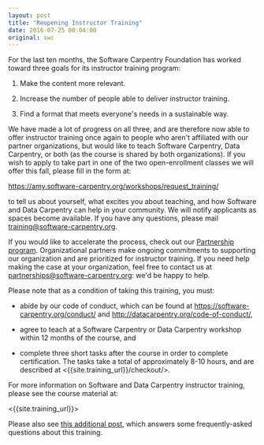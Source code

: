 ```yaml
---
layout: post
title: "Reopening Instructor Training"
date: 2016-07-25 00:04:00
original: swc
---
```


For the last ten months,
the Software Carpentry Foundation has worked toward three goals
for its instructor training program:

1.  Make the content more relevant.

2.  Increase the number of people able to deliver instructor training.

3.  Find a format that meets everyone's needs in a sustainable way.

We have made a lot of progress on all three,
and are therefore now able to offer instructor training once again
to people who aren't affiliated with our partner organizations,
but would like to teach Software Carpentry, Data Carpentry, or both
(as the course is shared by both organizations).
If you wish to apply to take part
in one of the two open-enrollment classes we will offer this fall,
please fill in the form at:

<https://amy.software-carpentry.org/workshops/request_training/>

to tell us about yourself,
what excites you about teaching,
and how Software and Data Carpentry can help in your community.
We will notify applicants as spaces become available.
If you have any questions,
please mail
[training@software-carpentry.org](mailto:training@software-carpentry.org).

If you would like to accelerate the process,
check out our [Partnership program]({{site.baseurl}}/scf/join/).
Organizational partners make ongoing commitments to supporting our organization
and are prioritized for instructor training.
If you need help making the case at your organization,
feel free to contact us at
[partnerships@software-carpentry.org](mailto:partnerships@software-carpentry.org):
we'd be happy to help.

Please note that as a condition of taking this training, you must:

*   abide by our code of conduct, which can be found at
    <https://software-carpentry.org/conduct/> and
    <http://datacarpentry.org/code-of-conduct/>,

*   agree to teach at a Software Carpentry or Data Carpentry workshop
    within 12 months of the course,
    and

*   complete three short tasks after the course in order to complete certification.
    The tasks take a total of approximately 8-10 hours,
    and are described at
    <{{site.training_url}}/checkout/>.

For more information on Software and Data Carpentry instructor training,
please see the course material at:

<{{site.training_url}}>

Please also see [this additional post]({{site.baseurl}}/blog/2016/07/more-on-instructor-training.html),
which answers some frequently-asked questions about this training.
